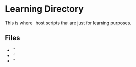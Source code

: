 # Learning Directory
This is where I host scripts that are just for learning purposes.

## Files

- ``
- ``
- ``